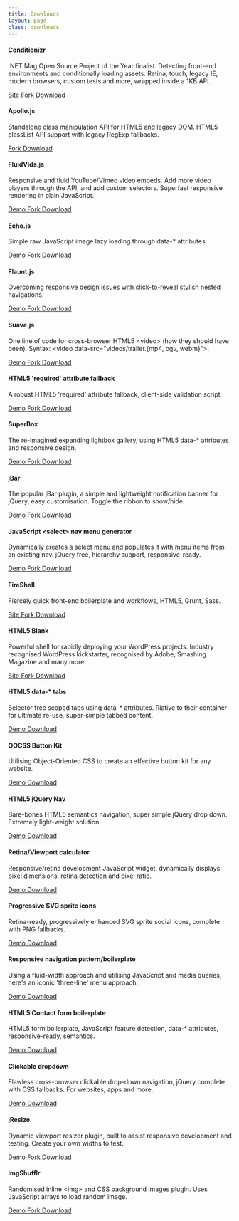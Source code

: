 ```yaml
---
title: Downloads
layout: page
class: downloads
---
```


#### Conditionizr
.NET Mag Open Source Project of the Year finalist. Detecting front-end environments and conditionally loading assets. Retina, touch, legacy IE, modern browsers, custom tests and more, wrapped inside a 1KB API.

<div class="download-box download-icons">
  <a href="//conditionizr.com">
    <i class="icon-beaker"></i>
    Site
  </a>
  <a href="//github.com/conditionizr/conditionizr">
    <i class="icon-github"></i>
    Fork
  </a>
  <a href="//github.com/conditionizr/conditionizr/archive/master.zip">
    <i class="icon-cloud-download"></i>
    Download
  </a>
</div>

#### Apollo.js
Standalone class manipulation API for HTML5 and legacy DOM. HTML5 classList API support with legacy RegExp fallbacks.

<div class="download-box download-icons">
  <a href="//github.com/toddmotto/apollo">
    <i class="icon-github"></i>
    Fork
  </a>
  <a href="//github.com/toddmotto/apollo/archive/master.zip">
    <i class="icon-cloud-download"></i>
    Download
  </a>
</div>

#### FluidVids.js
Responsive and fluid YouTube/Vimeo video embeds. Add more video players through the API, and add custom selectors. Superfast responsive rendering in plain JavaScript.

<div class="download-box download-icons">
  <a href="//toddmotto.com/labs/fluidvids">
    <i class="icon-beaker"></i>
    Demo
  </a>
  <a href="//github.com/toddmotto/fluidvids">
    <i class="icon-github"></i>
    Fork
  </a>
  <a href="//github.com/toddmotto/fluidvids/archive/master.zip">
    <i class="icon-cloud-download"></i>
    Download
  </a>
</div>

#### Echo.js
Simple raw JavaScript image lazy loading through data-* attributes.

<div class="download-box download-icons">
  <a href="//toddmotto.com/labs/echo">
    <i class="icon-beaker"></i>
    Demo
  </a>
  <a href="//github.com/toddmotto/echo">
    <i class="icon-github"></i>
    Fork
  </a>
  <a href="//github.com/toddmotto/echo/archive/master.zip">
    <i class="icon-cloud-download"></i>
    Download
  </a>
</div>

#### Flaunt.js
Overcoming responsive design issues with click-to-reveal stylish nested navigations.

<div class="download-box download-icons">
  <a href="//toddmotto.com/labs/flaunt-js">
    <i class="icon-beaker"></i>
    Demo
  </a>
  <a href="//github.com/toddmotto/flaunt-js">
    <i class="icon-github"></i>
    Fork
  </a>
  <a href="//github.com/toddmotto/flaunt-js/archive/master.zip">
    <i class="icon-cloud-download"></i>
    Download
  </a>
</div>

#### Suave.js
One line of code for cross-browser HTML5 &lt;video&gt; (how they should have been). Syntax: &lt;video data-src="videos/trailer.{mp4, ogv, webm}"&gt;.

<div class="download-box download-icons">
  <a href="//toddmotto.com/labs/suave">
    <i class="icon-beaker"></i>
    Demo
  </a>
  <a href="//github.com/toddmotto/suave">
    <i class="icon-github"></i>
    Fork
  </a>
  <a href="//github.com/toddmotto/suave/archive/master.zip">
    <i class="icon-cloud-download"></i>
    Download
  </a>
</div>

#### HTML5 'required' attribute fallback
A robust HTML5 'required' attribute fallback, client-side validation script.

<div class="download-box download-icons">
  <a href="//toddmotto.com/labs/required-fallback">
    <i class="icon-beaker"></i>
    Demo
  </a>
  <a href="//github.com/toddmotto/required-fallback">
    <i class="icon-github"></i>
    Fork
  </a>
  <a href="//github.com/toddmotto/required-fallback/archive/master.zip">
    <i class="icon-cloud-download"></i>
    Download
  </a>
</div>

#### SuperBox
The re-imagined expanding lightbox gallery, using HTML5 data-* attributes and responsive design.

<div class="download-box download-icons">
  <a href="//toddmotto.com/labs/superbox">
    <i class="icon-beaker"></i>
    Demo
  </a>
  <a href="//github.com/toddmotto/superbox">
    <i class="icon-github"></i>
    Fork
  </a>
  <a href="//github.com/toddmotto/superbox/archive/master.zip">
    <i class="icon-cloud-download"></i>
    Download
  </a>
</div>

#### jBar
The popular jBar plugin, a simple and lightweight notification banner for jQuery, easy customisation. Toggle the ribbon to show/hide.

<div class="download-box download-icons">
  <a href="//toddmotto.com/labs/jbar">
    <i class="icon-beaker"></i>
    Demo
  </a>
  <a href="//github.com/toddmotto/jbar">
    <i class="icon-github"></i>
    Fork
  </a>
  <a href="//github.com/toddmotto/jbar/archive/master.zip">
    <i class="icon-cloud-download"></i>
    Download
  </a>
</div>

#### JavaScript &lt;select&gt; nav menu generator
Dynamically creates a select menu and populates it with menu items from an existing nav. jQuery free, hierarchy support, responsive-ready.

<div class="download-box download-icons">
  <a href="//toddmotto.com/labs/selectnav">
    <i class="icon-beaker"></i>
    Demo
  </a>
  <a href="//github.com/toddmotto/selectnav">
    <i class="icon-github"></i>
    Fork
  </a>
  <a href="//github.com/toddmotto/selectnav/archive/master.zip">
    <i class="icon-cloud-download"></i>
    Download
  </a>
</div>

#### FireShell
Fiercely quick front-end boilerplate and workflows, HTML5, Grunt, Sass.

<div class="download-box download-icons">
  <a href="//getfireshell.com">
    <i class="icon-beaker"></i>
    Site
  </a>
  <a href="//github.com/toddmotto/fireshell">
    <i class="icon-github"></i>
    Fork
  </a>
  <a href="//github.com/toddmotto/fireshell/archive/master.zip">
    <i class="icon-cloud-download"></i>
    Download
  </a>
</div>

#### HTML5 Blank
Powerful shell for rapidly deploying your WordPress projects. Industry recognised WordPress kickstarter, recognised by Adobe, Smashing Magazine and many more.

<div class="download-box download-icons">
  <a href="//getfireshell.com">
    <i class="icon-beaker"></i>
    Site
  </a>
  <a href="//github.com/toddmotto/fireshell">
    <i class="icon-github"></i>
    Fork
  </a>
  <a href="//github.com/toddmotto/fireshell/archive/master.zip">
    <i class="icon-cloud-download"></i>
    Download
  </a>
</div>

#### HTML5 data-* tabs
Selector free scoped tabs using data-* attributes. Rlative to their container for ultimate re-use, super-simple tabbed content.

<div class="download-box download-icons">
  <a href="//toddmotto.com/labs/data-tabs">
    <i class="icon-beaker"></i>
    Demo
  </a>
  <a href="//toddmotto.com/labs/data-tabs/data-tabs.zip">
    <i class="icon-cloud-download"></i>
    Download
  </a>
</div>

#### OOCSS Button Kit
Utilising Object-Oriented CSS to create an effective button kit for any website.

<div class="download-box download-icons">
  <a href="//toddmotto.com/labs/oocss-buttons">
    <i class="icon-beaker"></i>
    Demo
  </a>
  <a href="//toddmotto.com/labs/oocss-buttons/oocss-buttons.zip">
    <i class="icon-cloud-download"></i>
    Download
  </a>
</div>

#### HTML5 jQuery Nav
Bare-bones HTML5 semantics navigation, super simple jQuery drop down. Extremely light-weight solution.

<div class="download-box download-icons">
  <a href="//toddmotto.com/labs/html5-jquery-nav">
    <i class="icon-beaker"></i>
    Demo
  </a>
  <a href="//toddmotto.com/labs/html5-jquery-nav/html5-jquery-nav.zip">
    <i class="icon-cloud-download"></i>
    Download
  </a>
</div>

#### Retina/Viewport calculator
Responsive/retina development JavaScript widget, dynamically displays pixel dimensions, retina detection and pixel ratio.

<div class="download-box download-icons">
  <a href="//toddmotto.com/labs/viewport-retina">
    <i class="icon-beaker"></i>
    Demo
  </a>
  <a href="//toddmotto.com/labs/viewport-retina/viewport-retina.zip">
    <i class="icon-cloud-download"></i>
    Download
  </a>
</div>

#### Progressive SVG sprite icons
Retina-ready, progressively enhanced SVG sprite social icons, complete with PNG fallbacks.

<div class="download-box download-icons">
  <a href="//toddmotto.com/labs/svg-icons">
    <i class="icon-beaker"></i>
    Demo
  </a>
  <a href="//toddmotto.com/labs/svg-icons/svg-icons.zip">
    <i class="icon-cloud-download"></i>
    Download
  </a>
</div>

#### Responsive navigation pattern/boilerplate
Using a fluid-width approach and utilising JavaScript and media queries, here's an iconic 'three-line' menu approach.

<div class="download-box download-icons">
  <a href="//toddmotto.com/labs/responsive-nav">
    <i class="icon-beaker"></i>
    Demo
  </a>
  <a href="//toddmotto.com/labs/responsive-nav/responsive-nav.zip">
    <i class="icon-cloud-download"></i>
    Download
  </a>
</div>

#### HTML5 Contact form boilerplate
HTML5 form boilerplate, JavaScript feature detection, data-* attributes, responsive-ready, semantics.

<div class="download-box download-icons">
  <a href="//toddmotto.com/labs/html5-contact-form">
    <i class="icon-beaker"></i>
    Demo
  </a>
  <a href="//toddmotto.com/labs/html5-contact-form/html5-contact-form.zip">
    <i class="icon-cloud-download"></i>
    Download
  </a>
</div>

#### Clickable dropdown
Flawless cross-browser clickable drop-down navigation, jQuery complete with CSS fallbacks. For websites, apps and more.

<div class="download-box download-icons">
  <a href="//toddmotto.com/labs/clickable-dropdown">
    <i class="icon-beaker"></i>
    Demo
  </a>
  <a href="//toddmotto.com/labs/clickable-dropdown/clickable-dropdown.zip">
    <i class="icon-cloud-download"></i>
    Download
  </a>
</div>

#### jResize
Dynamic viewport resizer plugin, built to assist responsive development and testing. Create your own widths to test.

<div class="download-box download-icons">
  <a href="//toddmotto.com/labs/jresize">
    <i class="icon-beaker"></i>
    Demo
  </a>
  <a href="//github.com/toddmotto/jResize">
    <i class="icon-github"></i>
    Fork
  </a>
  <a href="//github.com/toddmotto/jResize/archive/master.zip">
    <i class="icon-cloud-download"></i>
    Download
  </a>
</div>

#### imgShufflr
Randomised inline &lt;img&gt; and CSS background images plugin. Uses JavaScript arrays to load random image.

<div class="download-box download-icons">
  <a href="//toddmotto.com/labs/imgshufflr">
    <i class="icon-beaker"></i>
    Demo
  </a>
  <a href="//github.com/toddmotto/imgShufflr">
    <i class="icon-github"></i>
    Fork
  </a>
  <a href="//github.com/toddmotto/imgShufflr/archive/master.zip">
    <i class="icon-cloud-download"></i>
    Download
  </a>
</div>
